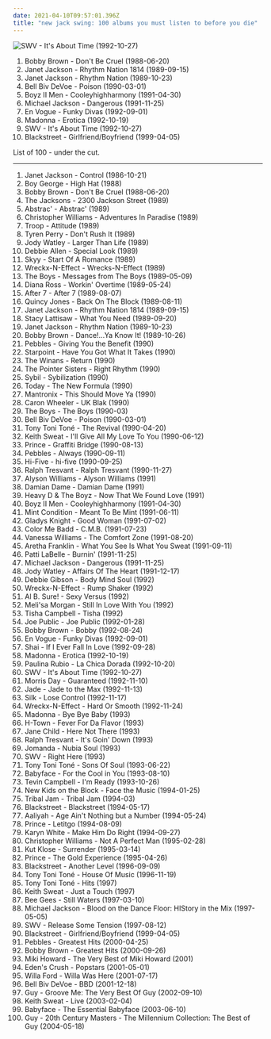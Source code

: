 ```yaml
---
date: 2021-04-10T09:57:01.396Z
title: "new jack swing: 100 albums you must listen to before you die"
---
```

![SWV - It&#39;s About Time (1992-10-27)](https://img.discogs.com/v6b6A8lVVCgDYmCOxydvMY-KtNk=/fit-in/200x202/filters:strip_icc():format(jpeg):mode_rgb():quality(90)/discogs-images/R-347495-1100245590.jpg.jpg "SWV - It's About Time (1992-10-27)")
<ol class="albums">
<li data-cover="http://coverartarchive.org/release/b080356e-c4ef-4f25-95a5-a86b8ba671e7/9374690820-500.jpg" data-tags="new jack swing" role="button">Bobby Brown - Don't Be Cruel (1988-06-20)</li>
<li data-cover="http://coverartarchive.org/release/114ea1ec-d529-4c71-9ac7-a5a4aa13fcbd/22061206678-500.jpg" data-tags="80s, pop" role="button">Janet Jackson - Rhythm Nation 1814 (1989-09-15)</li>
<li data-cover="https://img.discogs.com/GuB3krqqMIGM8_h4n3pgjTF0bdg=/fit-in/600x587/filters:strip_icc():format(jpeg):mode_rgb():quality(90)/discogs-images/R-232622-1572222531-4863.jpeg.jpg" data-tags="80s, pop" role="button">Janet Jackson - Rhythm Nation (1989-10-23)</li>
<li data-cover="http://coverartarchive.org/release/7a4b0a2c-65e3-437f-9162-aba88d93aae3/10830402591-500.jpg" data-tags="new jack swing" role="button">Bell Biv DeVoe - Poison (1990-03-01)</li>
<li data-cover="https://img.discogs.com/7zuSQ9RF-UsNVO54eTfTabWpEnw=/fit-in/600x508/filters:strip_icc():format(jpeg):mode_rgb():quality(90)/discogs-images/R-4843108-1436420228-2593.jpeg.jpg" data-tags="new jack swing, r&b" role="button">Boyz II Men - Cooleyhighharmony (1991-04-30)</li>
<li data-cover="http://coverartarchive.org/release/ae5efacd-f75f-432a-9f22-b35d3169d21f/8121279988-500.jpg" data-tags="pop" role="button">Michael Jackson - Dangerous (1991-11-25)</li>
<li data-cover="http://coverartarchive.org/release/e34dc48b-973f-4690-8062-c5d31c3980a0/17928794966-500.jpg" data-tags="new jack swing, soul" role="button">En Vogue - Funky Divas (1992-09-01)</li>
<li data-cover="http://coverartarchive.org/release/865ee489-de17-4cba-afd0-3294ba59a23f/27974579905-500.jpg" data-tags="pop, 90s" role="button">Madonna - Erotica (1992-10-19)</li>
<li data-cover="https://img.discogs.com/v6b6A8lVVCgDYmCOxydvMY-KtNk=/fit-in/200x202/filters:strip_icc():format(jpeg):mode_rgb():quality(90)/discogs-images/R-347495-1100245590.jpg.jpg" data-tags="soul, new jack swing, pop" role="button">SWV - It's About Time (1992-10-27)</li>
<li data-cover="https://img.discogs.com/od4YQ45nH_1rhWIVaXfEmCuWXwQ=/fit-in/600x600/filters:strip_icc():format(jpeg):mode_rgb():quality(90)/discogs-images/R-1621167-1465159990-8686.jpeg.jpg" data-tags="male vocalists, new jack swing, faves, rap and hip hop, blackstreet, new songs" role="button">Blackstreet - Girlfriend/Boyfriend (1999-04-05)</li>
</ol>
List of 100 - under the cut.
<!-- more -->

_________________

<ol class="albums">
<li data-cover="https://img.discogs.com/FtQ_O9dmLBuMw0_nAY-eAVlXRsM=/fit-in/600x602/filters:strip_icc():format(jpeg):mode_rgb():quality(90)/discogs-images/R-314128-1612281655-5957.jpeg.jpg" data-tags="80s" role="button">
Janet Jackson - Control (1986-10-21)
</li>
<li data-cover="http://coverartarchive.org/release/94966157-d134-4c6a-85aa-1fabb5f517a2/6973367463-500.jpg" data-tags="pop, 80s" role="button">
Boy George - High Hat (1988)
</li>
<li data-cover="http://coverartarchive.org/release/b080356e-c4ef-4f25-95a5-a86b8ba671e7/9374690820-500.jpg" data-tags="new jack swing" role="button">
Bobby Brown - Don't Be Cruel (1988-06-20)
</li>
<li data-cover="http://coverartarchive.org/release/33dda009-2e40-3b56-9964-865a49dca823/9587041089-500.jpg" data-tags="the jacksons" role="button">
The Jacksons - 2300 Jackson Street (1989)
</li>
<li data-cover="https://img.discogs.com/bGvqHKKLlRiqwfPeOuB33idRsSk=/fit-in/440x440/filters:strip_icc():format(jpeg):mode_rgb():quality(90)/discogs-images/R-392246-1107274282.jpg.jpg" data-tags="rnb, new jack swing" role="button">
Abstrac' - Abstrac' (1989)
</li>
<li data-cover="https://img.discogs.com/SauUDpFAczX46AZSCiiQbcS8Isg=/fit-in/600x590/filters:strip_icc():format(jpeg):mode_rgb():quality(90)/discogs-images/R-814695-1165496922.jpeg.jpg" data-tags="pop, soul, rnb, male vocalists, new jack swing, love songs, geffen records" role="button">
Christopher Williams - Adventures In Paradise (1989)
</li>
<li data-cover="http://coverartarchive.org/release/f704f135-efd5-4224-a1dc-97c8e645bb42/26919866451-500.jpg" data-tags="rnb, new jack swing" role="button">
Troop - Attitude (1989)
</li>
<li data-cover="https://img.discogs.com/Lefzj2vJpL3kfmdoQ3k7_5VmWr4=/fit-in/398x400/filters:strip_icc():format(jpeg):mode_rgb():quality(90)/discogs-images/R-2477981-1286232603.jpeg.jpg" data-tags="female vocalists, rnb" role="button">
Tyren Perry - Don't Rush It (1989)
</li>
<li data-cover="http://coverartarchive.org/release/4d2fcf94-fbac-482a-8da3-04a986412069/26620229794-500.jpg" data-tags="pop, soul, 80s, female vocalist" role="button">
Jody Watley - Larger Than Life (1989)
</li>
<li data-cover="https://img.discogs.com/981SFK_rE_uQV3n04PX49p0g9Zo=/fit-in/600x600/filters:strip_icc():format(jpeg):mode_rgb():quality(90)/discogs-images/R-164872-1571915653-2471.jpeg.jpg" data-tags="rnb" role="button">
Debbie Allen - Special Look (1989)
</li>
<li data-cover="http://coverartarchive.org/release/8f3f5d35-2621-489f-9a56-d420c2acf49f/1366637860-500.jpg" data-tags="pop, soul, dance, rnb" role="button">
Skyy - Start Of A Romance (1989)
</li>
<li data-cover="http://coverartarchive.org/release/fa3cc4fb-322f-4652-a34a-acf7a54f4a44/24629092233-500.jpg" data-tags="hip-hop, r&b, new jack swing" role="button">
Wreckx-N-Effect - Wrecks-N-Effect (1989)
</li>
<li data-cover="https://img.discogs.com/zMjmQlCm1JtaF1QEzf9AktccUN4=/fit-in/600x590/filters:strip_icc():format(jpeg):mode_rgb():quality(90)/discogs-images/R-1245465-1552497295-1557.jpeg.jpg" data-tags="soul, groove, new jack swing, family" role="button">
The Boys - Messages from The Boys (1989-05-09)
</li>
<li data-cover="https://img.discogs.com/uv7xGZxcchjSndO3Za6b2xqtOuM=/fit-in/600x596/filters:strip_icc():format(jpeg):mode_rgb():quality(90)/discogs-images/R-472673-1599443368-9803.jpeg.jpg" data-tags="pop, new jack swing" role="button">
Diana Ross - Workin' Overtime (1989-05-24)
</li>
<li data-cover="http://coverartarchive.org/release/68b74cee-6a81-3ae3-9d4a-5f20537fcb80/11068325996-500.jpg" data-tags="after7" role="button">
After 7 - After 7 (1989-08-07)
</li>
<li data-cover="http://coverartarchive.org/release/b221ea36-df40-4872-bb8f-46ad705b2ae9/4164037874-500.jpg" data-tags="quincy jones, soul" role="button">
Quincy Jones - Back On The Block (1989-08-11)
</li>
<li data-cover="http://coverartarchive.org/release/114ea1ec-d529-4c71-9ac7-a5a4aa13fcbd/22061206678-500.jpg" data-tags="80s, pop" role="button">
Janet Jackson - Rhythm Nation 1814 (1989-09-15)
</li>
<li data-cover="https://img.discogs.com/JPsVE82wdZgTTBPLG-2HsJ7Ru48=/fit-in/600x585/filters:strip_icc():format(jpeg):mode_rgb():quality(90)/discogs-images/R-3123214-1408827409-1203.jpeg.jpg" data-tags="pop, soul, dance-pop, adult contemporary, new jack swing, love songs, soul train award best rnb soul album - female, where do we go from" role="button">
Stacy Lattisaw - What You Need (1989-09-20)
</li>
<li data-cover="https://img.discogs.com/GuB3krqqMIGM8_h4n3pgjTF0bdg=/fit-in/600x587/filters:strip_icc():format(jpeg):mode_rgb():quality(90)/discogs-images/R-232622-1572222531-4863.jpeg.jpg" data-tags="80s, pop" role="button">
Janet Jackson - Rhythm Nation (1989-10-23)
</li>
<li data-cover="http://coverartarchive.org/release/0b46e86f-5df1-41b4-9f0f-750008497ff3/5349815041-500.jpg" data-tags="pop, rnb, male vocalists, new jack swing" role="button">
Bobby Brown - Dance!...Ya Know It! (1989-10-26)
</li>
<li data-cover="https://img.discogs.com/-ma5dIIfuoqJCKr2HRjUCfgzLno=/fit-in/600x617/filters:strip_icc():format(jpeg):mode_rgb():quality(90)/discogs-images/R-212119-1289542196.jpeg.jpg" data-tags="dance, 90s, rnb, new jack swing" role="button">
Pebbles - Giving You the Benefit (1990)
</li>
<li data-cover="https://img.discogs.com/OJkcHTbsAxpcPVXUHuNs0SKRKyU=/fit-in/600x597/filters:strip_icc():format(jpeg):mode_rgb():quality(90)/discogs-images/R-850896-1523383122-9870.jpeg.jpg" data-tags="soul, funk, rnb, new jack swing" role="button">
Starpoint - Have You Got What It Takes (1990)
</li>
<li data-cover="https://img.discogs.com/zi4dthEdhB4rH97sAXVouLYEes4=/fit-in/200x196/filters:strip_icc():format(jpeg):mode_rgb():quality(90)/discogs-images/R-1741625-1240400527.jpeg.jpg" data-tags="soul, gospel, new jack swing, contemporary gospel, the winans" role="button">
The Winans - Return (1990)
</li>
<li data-cover="https://img.discogs.com/46dad272331b770e45c28eea695bf30f59a15b86/images/spacer.gif" data-tags="pop, rock, soul, female vocalists, dance-pop, new jack swing, love songs" role="button">
The Pointer Sisters - Right Rhythm (1990)
</li>
<li data-cover="http://coverartarchive.org/release/5726a3e4-cd20-4b46-b7b7-180cc2677e53/11362605208-500.jpg" data-tags="pop, dance-pop" role="button">
Sybil - Sybilization (1990)
</li>
<li data-cover="https://img.discogs.com/sYIRe73zHN79WWMuL2KipBaRXmQ=/fit-in/600x604/filters:strip_icc():format(jpeg):mode_rgb():quality(90)/discogs-images/R-1849124-1583930341-4303.jpeg.jpg" data-tags="rnb" role="button">
Today - The New Formula (1990)
</li>
<li data-cover="https://img.discogs.com/Hdv225kK1gcyN8WfB095_hS4E1I=/fit-in/600x600/filters:strip_icc():format(jpeg):mode_rgb():quality(90)/discogs-images/R-132749-1518139461-4398.jpeg.jpg" data-tags="hip-hop, new jack swing, old tapes" role="button">
Mantronix - This Should Move Ya (1990)
</li>
<li data-cover="https://img.discogs.com/Z1afaBSIATTD6EvcEPQXEZ-biag=/fit-in/600x594/filters:strip_icc():format(jpeg):mode_rgb():quality(90)/discogs-images/R-145495-1401615884-4056.jpeg.jpg" data-tags="funk" role="button">
Caron Wheeler - UK Blak (1990)
</li>
<li data-cover="https://img.discogs.com/jvNd5Qk4icO4ogfnx6nB9uclHNk=/fit-in/600x591/filters:strip_icc():format(jpeg):mode_rgb():quality(90)/discogs-images/R-8410273-1594561776-3253.jpeg.jpg" data-tags="punk" role="button">
The Boys - The Boys (1990-03)
</li>
<li data-cover="http://coverartarchive.org/release/7a4b0a2c-65e3-437f-9162-aba88d93aae3/10830402591-500.jpg" data-tags="new jack swing" role="button">
Bell Biv DeVoe - Poison (1990-03-01)
</li>
<li data-cover="https://via.placeholder.com/450" data-tags="new jack swing" role="button">
Tony Toni Toné - The Revival (1990-04-20)
</li>
<li data-cover="https://img.discogs.com/hTh2kj4GERl-1Hyfd3OzpmLMwvI=/fit-in/304x300/filters:strip_icc():format(jpeg):mode_rgb():quality(90)/discogs-images/R-557112-1252604017.jpeg.jpg" data-tags="soul, female vocalists, 90s, rnb, new jack swing, keith, kieth sweat, yumi by keith sweat, title is declarative" role="button">
Keith Sweat - I'll Give All My Love To You (1990-06-12)
</li>
<li data-cover="http://coverartarchive.org/release/7632a372-24fb-41ac-8af1-c8c9e3850f5b/9705068095-500.jpg" data-tags="90s, funk, soundtrack" role="button">
Prince - Graffiti Bridge (1990-08-13)
</li>
<li data-cover="http://coverartarchive.org/release/60eda7b7-3bea-4051-8d3b-91276fca37d5/24285173128-500.jpg" data-tags="soul, 80s, rnb" role="button">
Pebbles - Always (1990-09-11)
</li>
<li data-cover="http://coverartarchive.org/release/89832043-e4d2-48e9-be7e-4f623aa0b30b/3191376904-500.jpg" data-tags="90s, rnb" role="button">
Hi-Five - hi-five (1990-09-25)
</li>
<li data-cover="https://img.discogs.com/gV7DjdAg3RZrl55qGedCVBQd6Sw=/fit-in/600x600/filters:strip_icc():format(jpeg):mode_rgb():quality(90)/discogs-images/R-1782771-1546927041-6929.jpeg.jpg" data-tags="new jack swing, r&b" role="button">
Ralph Tresvant - Ralph Tresvant (1990-11-27)
</li>
<li data-cover="http://coverartarchive.org/release/47e6d033-0314-47b9-8195-0a97a2d9b12e/8214032876-500.jpg" data-tags="pop, soul, female vocalists, rnb, new jack swing, love songs" role="button">
Alyson Williams - Alyson Williams (1991)
</li>
<li data-cover="https://img.discogs.com/QpXlAFptZ5FwM9M16uuS6_jro4g=/fit-in/600x598/filters:strip_icc():format(jpeg):mode_rgb():quality(90)/discogs-images/R-652889-1373280874-8104.jpeg.jpg" data-tags="pop, female vocalists, rnb, male vocalists, new jack swing, duets" role="button">
Damian Dame - Damian Dame (1991)
</li>
<li data-cover="https://img.discogs.com/vawrHqK6-nMxUtTfwiLjq549eZs=/fit-in/600x932/filters:strip_icc():format(jpeg):mode_rgb():quality(90)/discogs-images/R-6426418-1418930460-3212.jpeg.jpg" data-tags="hip-hop, 90s, new jack swing, single" role="button">
Heavy D & The Boyz - Now That We Found Love (1991)
</li>
<li data-cover="https://img.discogs.com/7zuSQ9RF-UsNVO54eTfTabWpEnw=/fit-in/600x508/filters:strip_icc():format(jpeg):mode_rgb():quality(90)/discogs-images/R-4843108-1436420228-2593.jpeg.jpg" data-tags="new jack swing, r&b" role="button">
Boyz II Men - Cooleyhighharmony (1991-04-30)
</li>
<li data-cover="https://img.discogs.com/x5lg2agKGpd24zrgK0rZtew5paY=/fit-in/300x300/filters:strip_icc():format(jpeg):mode_rgb():quality(90)/discogs-images/R-591431-1284991351.jpeg.jpg" data-tags="soul, funk, 90s, rnb, new jack swing" role="button">
Mint Condition - Meant To Be Mint (1991-06-11)
</li>
<li data-cover="https://img.discogs.com/PCb4_1DB6xXtkFDExyD3T4_e6iY=/fit-in/588x600/filters:strip_icc():format(jpeg):mode_rgb():quality(90)/discogs-images/R-573435-1485161284-3104.png.jpg" data-tags="pop, soul, female vocalists, rnb, new jack swing, 1991 party" role="button">
Gladys Knight - Good Woman (1991-07-02)
</li>
<li data-cover="http://coverartarchive.org/release/90b22e2c-df0f-4935-8eff-52e244bb5fcd/9537750476-500.jpg" data-tags="new jack swing" role="button">
Color Me Badd - C.M.B. (1991-07-23)
</li>
<li data-cover="http://coverartarchive.org/release/8e287f1d-6a36-4446-816a-d028bb19018c/24708246922-500.jpg" data-tags="female vocalists, 90s, rnb" role="button">
Vanessa Williams - The Comfort Zone (1991-08-20)
</li>
<li data-cover="http://coverartarchive.org/release/ccbd9495-dff0-47fa-973c-790ae9c708f2/6114329377-500.jpg" data-tags="soul, 90s" role="button">
Aretha Franklin - What You See Is What You Sweat (1991-09-11)
</li>
<li data-cover="http://coverartarchive.org/release/9102f410-17ce-4224-aee6-40342274fb43/5951633206-500.jpg" data-tags="soul, rnb" role="button">
Patti LaBelle - Burnin' (1991-11-25)
</li>
<li data-cover="http://coverartarchive.org/release/ae5efacd-f75f-432a-9f22-b35d3169d21f/8121279988-500.jpg" data-tags="pop" role="button">
Michael Jackson - Dangerous (1991-11-25)
</li>
<li data-cover="http://coverartarchive.org/release/c57fc36a-1e05-430a-be96-ce37e5e47852/9631175613-500.jpg" data-tags="pop, soul, female vocalists, adult contemporary, rnb, new jack swing" role="button">
Jody Watley - Affairs Of The Heart (1991-12-17)
</li>
<li data-cover="http://coverartarchive.org/release/b3a4132c-ba65-41f5-87a7-77cd8ed487f3/19701964206-500.jpg" data-tags="pop, female vocalists, dance, adult contemporary, new jack swing, had this on cassette, meuitunesradio, i am haemophilia, cabir davis" role="button">
Debbie Gibson - Body Mind Soul (1992)
</li>
<li data-cover="http://coverartarchive.org/release/a4c1bf26-5bbf-4b05-8eda-5b49a837735d/18334006475-500.jpg" data-tags="hip-hop, new jack swing" role="button">
Wreckx-N-Effect - Rump Shaker (1992)
</li>
<li data-cover="https://via.placeholder.com/450" data-tags="soul, rnb" role="button">
Al B. Sure! - Sexy Versus (1992)
</li>
<li data-cover="http://coverartarchive.org/release/f7cf218d-02ec-4298-9676-4d1ebdede376/18401290800-500.jpg" data-tags="soul" role="button">
Meli'sa Morgan - Still In Love With You (1992)
</li>
<li data-cover="https://img.discogs.com/2fvfLnG8embhc3xNK869gSDuOHo=/fit-in/600x600/filters:strip_icc():format(jpeg):mode_rgb():quality(90)/discogs-images/R-398710-1330909145.jpeg.jpg" data-tags="soul, female vocalists" role="button">
Tisha Campbell - Tisha (1992)
</li>
<li data-cover="http://coverartarchive.org/release/3cd613bf-a598-44d0-8f82-9eca99135d88/10798019091-500.jpg" data-tags="new jack swing" role="button">
Joe Public - Joe Public (1992-01-28)
</li>
<li data-cover="https://img.discogs.com/Q119q-3FrDCkJgpcTUG_JZmV14c=/fit-in/588x600/filters:strip_icc():format(jpeg):mode_rgb():quality(90)/discogs-images/R-400402-1362848867-5409.jpeg.jpg" data-tags="80s, 90s, new jack swing, rhythm and blues" role="button">
Bobby Brown - Bobby (1992-08-24)
</li>
<li data-cover="http://coverartarchive.org/release/e34dc48b-973f-4690-8062-c5d31c3980a0/17928794966-500.jpg" data-tags="new jack swing, soul" role="button">
En Vogue - Funky Divas (1992-09-01)
</li>
<li data-cover="https://img.discogs.com/MlzHpvneMekbSxqhr5bWaMdkcL8=/fit-in/600x595/filters:strip_icc():format(jpeg):mode_rgb():quality(90)/discogs-images/R-655554-1420998934-8745.jpeg.jpg" data-tags="soul" role="button">
Shai - If I Ever Fall In Love (1992-09-28)
</li>
<li data-cover="http://coverartarchive.org/release/865ee489-de17-4cba-afd0-3294ba59a23f/27974579905-500.jpg" data-tags="pop, 90s" role="button">
Madonna - Erotica (1992-10-19)
</li>
<li data-cover="https://img.discogs.com/1nl1ujOXcN0ZPrQbJoNuIDq7CZI=/fit-in/463x454/filters:strip_icc():format(jpeg):mode_rgb():quality(90)/discogs-images/R-4661817-1481969764-6598.jpeg.jpg" data-tags="latin pop" role="button">
Paulina Rubio - La Chica Dorada (1992-10-20)
</li>
<li data-cover="https://img.discogs.com/v6b6A8lVVCgDYmCOxydvMY-KtNk=/fit-in/200x202/filters:strip_icc():format(jpeg):mode_rgb():quality(90)/discogs-images/R-347495-1100245590.jpg.jpg" data-tags="soul, new jack swing, pop" role="button">
SWV - It's About Time (1992-10-27)
</li>
<li data-cover="https://img.discogs.com/XSdXonT6xWZOE29L99lrNUhoy7w=/fit-in/600x918/filters:strip_icc():format(jpeg):mode_rgb():quality(90)/discogs-images/R-11592760-1531270885-2446.jpeg.jpg" data-tags="minneapolis funk" role="button">
Morris Day - Guaranteed (1992-11-10)
</li>
<li data-cover="http://coverartarchive.org/release/3c4f9652-5907-4526-a612-f95e310b0e78/9587473984-500.jpg" data-tags="new jack swing, 90s" role="button">
Jade - Jade to the Max (1992-11-13)
</li>
<li data-cover="https://img.discogs.com/AW1McSqv8tw6oHzf5kfm7q4hCQU=/fit-in/200x199/filters:strip_icc():format(jpeg):mode_rgb():quality(90)/discogs-images/R-227540-1076123693.jpg.jpg" data-tags="new jack swing" role="button">
Silk - Lose Control (1992-11-17)
</li>
<li data-cover="http://coverartarchive.org/release/a20867b7-9397-47a5-b351-6b677865fbee/25693765653-500.jpg" data-tags="new jack swing" role="button">
Wreckx-N-Effect - Hard Or Smooth (1992-11-24)
</li>
<li data-cover="http://coverartarchive.org/release/dd0d48f5-18b5-4285-9c68-e127d012952f/1510017009-500.jpg" data-tags="trip-hop, pop, dance, house, new jack swing" role="button">
Madonna - Bye Bye Baby (1993)
</li>
<li data-cover="https://img.discogs.com/tBs5C13oRjSLgxd_69LWQ5QDV_w=/fit-in/500x500/filters:strip_icc():format(jpeg):mode_rgb():quality(90)/discogs-images/R-1489911-1492279644-9702.jpeg.jpg" data-tags="90s, rnb" role="button">
H-Town - Fever For Da Flavor (1993)
</li>
<li data-cover="https://img.discogs.com/iviiuw5viLzYzjoyIu88Q9EK22s=/fit-in/600x590/filters:strip_icc():format(jpeg):mode_rgb():quality(90)/discogs-images/R-1588584-1247172504.jpeg.jpg" data-tags="pop, rock, female vocalists, hard rock, new jack swing" role="button">
Jane Child - Here Not There (1993)
</li>
<li data-cover="https://img.discogs.com/sKCsdheR91REWwmY6FJFreX3o5w=/fit-in/600x595/filters:strip_icc():format(jpeg):mode_rgb():quality(90)/discogs-images/R-5859134-1570096175-4789.jpeg.jpg" data-tags="pop, soul, rnb, male vocalists, new jack swing" role="button">
Ralph Tresvant - It's Goin' Down (1993)
</li>
<li data-cover="https://img.discogs.com/DVUf379XS7EWNVOElkB6sX1pnjA=/fit-in/600x600/filters:strip_icc():format(jpeg):mode_rgb():quality(90)/discogs-images/R-891922-1486817449-8714.jpeg.jpg" data-tags="soul, house, rnb, new jack swing, love songs, vocal house, slow jams" role="button">
Jomanda - Nubia Soul (1993)
</li>
<li data-cover="https://img.discogs.com/46dad272331b770e45c28eea695bf30f59a15b86/images/spacer.gif" data-tags="90s, upbeat, rnb, new jack swing, singles, swv" role="button">
SWV - Right Here (1993)
</li>
<li data-cover="https://via.placeholder.com/450" data-tags="funk, new jack swing, 90s soul" role="button">
Tony Toni Toné - Sons Of Soul (1993-06-22)
</li>
<li data-cover="http://coverartarchive.org/release/898f2b9f-9bac-4e92-b1d1-c93379dc3164/9313893051-500.jpg" data-tags="soul" role="button">
Babyface - For the Cool in You (1993-08-10)
</li>
<li data-cover="https://img.discogs.com/ic17miQmzm7sZejdSLJk3BOrWnM=/fit-in/600x600/filters:strip_icc():format(jpeg):mode_rgb():quality(90)/discogs-images/R-4394685-1584886885-8335.jpeg.jpg" data-tags="90s, rnb" role="button">
Tevin Campbell - I'm Ready (1993-10-26)
</li>
<li data-cover="https://img.discogs.com/jF0L0zHXfGTi1GItcPBJD0xJ6r4=/fit-in/600x600/filters:strip_icc():format(jpeg):mode_rgb():quality(90)/discogs-images/R-3213298-1490889146-9819.jpeg.jpg" data-tags="pop, soul, 90s, rnb, new jack swing, new kids on the block, face the music, nkotb, cabir davis" role="button">
New Kids on the Block - Face the Music (1994-01-25)
</li>
<li data-cover="https://img.discogs.com/M-j3iP-fhycEcNyNFiFFA1mAQO0=/fit-in/300x300/filters:strip_icc():format(jpeg):mode_rgb():quality(90)/discogs-images/R-1173892-1352574175-8181.jpeg.jpg" data-tags="soul, rnb, new jack swing, french rnb, french soul" role="button">
Tribal Jam - Tribal Jam (1994-03)
</li>
<li data-cover="http://coverartarchive.org/release/0c5d9af2-d614-37bc-a0ff-9912c7c62723/10009006402-500.jpg" data-tags="new jack swing, slowjamz" role="button">
Blackstreet - Blackstreet (1994-05-17)
</li>
<li data-cover="http://coverartarchive.org/release/ac6d1863-ae96-4dd4-8080-ff0a6c63f5d1/872371060-500.jpg" data-tags="90s, rnb" role="button">
Aaliyah - Age Ain't Nothing but a Number (1994-05-24)
</li>
<li data-cover="http://coverartarchive.org/release/8fdf18b4-6847-4e99-9039-0f62f06c010d/5935316281-500.jpg" data-tags="90s, prince, new jack swing, tafkap, warner bros" role="button">
Prince - Letitgo (1994-08-09)
</li>
<li data-cover="https://img.discogs.com/GrK3JZ5jwii3r-7xjrqmoCIxyyQ=/fit-in/600x735/filters:strip_icc():format(jpeg):mode_rgb():quality(90)/discogs-images/R-478747-1420180826-7255.jpeg.jpg" data-tags="soul, rnb" role="button">
Karyn White - Make Him Do Right (1994-09-27)
</li>
<li data-cover="https://img.discogs.com/SOtE__PwDK1JAeZk7N_BethAwQI=/fit-in/600x600/filters:strip_icc():format(jpeg):mode_rgb():quality(90)/discogs-images/R-2080739-1492842050-5575.jpeg.jpg" data-tags="pop, soul, rnb, male vocalists, new jack swing, love songs" role="button">
Christopher Williams - Not A Perfect Man (1995-02-28)
</li>
<li data-cover="https://img.discogs.com/T23SfRDfP7yN7tncGNSL-B7OWaQ=/fit-in/300x300/filters:strip_icc():format(jpeg):mode_rgb():quality(90)/discogs-images/R-386403-1106521546.jpg.jpg" data-tags="90s, rnb" role="button">
Kut Klose - Surrender (1995-03-14)
</li>
<li data-cover="http://coverartarchive.org/release/b79433d4-68de-461b-acc3-bcd8d28ce476/19052137951-500.jpg" data-tags="funk, 90s" role="button">
Prince - The Gold Experience (1995-04-26)
</li>
<li data-cover="http://coverartarchive.org/release/d72bcc5b-714f-4d4e-995e-498c7f89ed99/5970467541-500.jpg" data-tags="90s, rnb" role="button">
Blackstreet - Another Level (1996-09-09)
</li>
<li data-cover="http://coverartarchive.org/release/40fa75be-aae2-38fc-9ff8-fb1ef2c8ecf2/27480886721-500.jpg" data-tags="rnb" role="button">
Tony Toni Toné - House Of Music (1996-11-19)
</li>
<li data-cover="http://coverartarchive.org/release/ac092222-68e8-41eb-a3a4-36814ce2b8ae/7933624830-500.jpg" data-tags="rnb, soul" role="button">
Tony Toni Toné - Hits (1997)
</li>
<li data-cover="http://coverartarchive.org/release/39d9704e-7248-4815-8dfd-015fc2dff5f8/4308045828-500.jpg" data-tags="90s, yumi by keith sweat" role="button">
Keith Sweat - Just a Touch (1997)
</li>
<li data-cover="http://coverartarchive.org/release/15721b1f-d78b-41b0-8b36-2b250a666154/2844666505-500.jpg" data-tags="soft rock" role="button">
Bee Gees - Still Waters (1997-03-10)
</li>
<li data-cover="http://coverartarchive.org/release/60a9a4de-0d37-4b3f-9438-f66b77e9848c/5347521017-500.jpg" data-tags="pop" role="button">
Michael Jackson - Blood on the Dance Floor: HIStory in the Mix (1997-05-05)
</li>
<li data-cover="http://coverartarchive.org/release/ad71e158-cab5-44ef-961e-f8052302bb77/13275741718-500.jpg" data-tags="thats my shizznit" role="button">
SWV - Release Some Tension (1997-08-12)
</li>
<li data-cover="https://img.discogs.com/od4YQ45nH_1rhWIVaXfEmCuWXwQ=/fit-in/600x600/filters:strip_icc():format(jpeg):mode_rgb():quality(90)/discogs-images/R-1621167-1465159990-8686.jpeg.jpg" data-tags="male vocalists, new jack swing, faves, rap and hip hop, blackstreet, new songs" role="button">
Blackstreet - Girlfriend/Boyfriend (1999-04-05)
</li>
<li data-cover="http://coverartarchive.org/release/982b6269-3804-4d94-a96b-03c89c65c723/17397619545-500.jpg" data-tags="80s, rnb" role="button">
Pebbles - Greatest Hits (2000-04-25)
</li>
<li data-cover="https://via.placeholder.com/450" data-tags="bobby brown" role="button">
Bobby Brown - Greatest Hits (2000-09-26)
</li>
<li data-cover="https://img.discogs.com/1dTsU2e2ezi7_y0dpXfBSSoxT8A=/fit-in/600x597/filters:strip_icc():format(jpeg):mode_rgb():quality(90)/discogs-images/R-7004116-1431553612-9617.png.jpg" data-tags="female vocalists" role="button">
Miki Howard - The Very Best of Miki Howard (2001)
</li>
<li data-cover="http://coverartarchive.org/release/6edeadd7-1e0a-4d67-a605-7288e0331621/28142787255-500.jpg" data-tags="dance-pop, new jack swing, bubblegum pop, teen pop, good cd" role="button">
Eden's Crush - Popstars (2001-05-01)
</li>
<li data-cover="http://coverartarchive.org/release/dd3b8fa4-4e40-441b-a8b9-3f7626b1450a/14508074217-500.jpg" data-tags="pop, teen pop" role="button">
Willa Ford - Willa Was Here (2001-07-17)
</li>
<li data-cover="https://img.discogs.com/cTiwTNCkzaeBhQjD9wrGI1Brvfc=/fit-in/445x446/filters:strip_icc():format(jpeg):mode_rgb():quality(90)/discogs-images/R-3780186-1415099326-2826.jpeg.jpg" data-tags="rnb, east coast rap" role="button">
Bell Biv DeVoe - BBD (2001-12-18)
</li>
<li data-cover="http://coverartarchive.org/release/02c9c45b-ea97-4c0c-a3e6-b9d14a2b7ce4/13707754098-500.jpg" data-tags="rnb" role="button">
Guy - Groove Me: The Very Best Of Guy (2002-09-10)
</li>
<li data-cover="https://img.discogs.com/dAwPYY2NW2gZwC30SoEdcqDGSpc=/fit-in/600x600/filters:strip_icc():format(jpeg):mode_rgb():quality(90)/discogs-images/R-913291-1488294343-7904.jpeg.jpg" data-tags="soul" role="button">
Keith Sweat - Live (2003-02-04)
</li>
<li data-cover="http://coverartarchive.org/release/31af6351-20b8-4163-9d98-fe50040b7765/6571497950-500.jpg" data-tags="soul" role="button">
Babyface - The Essential Babyface (2003-06-10)
</li>
<li data-cover="https://img.discogs.com/3btb4yxaTcJOYMsyi-C_MFx9oX4=/fit-in/600x586/filters:strip_icc():format(jpeg):mode_rgb():quality(90)/discogs-images/R-635197-1342304691-4183.jpeg.jpg" data-tags="r&b, new jack swing" role="button">
Guy - 20th Century Masters - The Millennium Collection: The Best of Guy (2004-05-18)
</li>
</ol>